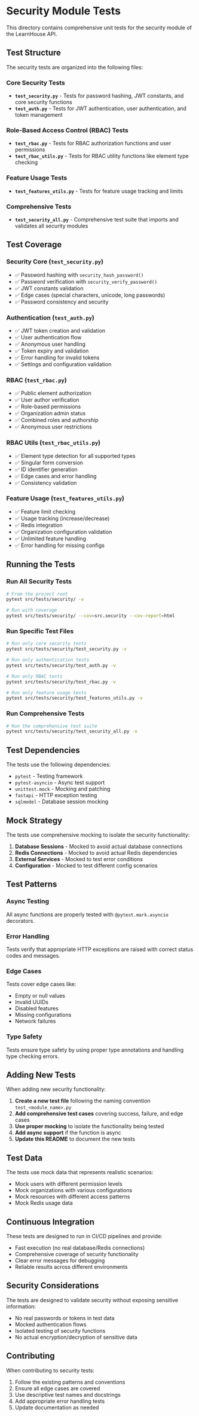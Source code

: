 # Security Module Tests

This directory contains comprehensive unit tests for the security module of the LearnHouse API.

## Test Structure

The security tests are organized into the following files:

### Core Security Tests
- **`test_security.py`** - Tests for password hashing, JWT constants, and core security functions
- **`test_auth.py`** - Tests for JWT authentication, user authentication, and token management

### Role-Based Access Control (RBAC) Tests
- **`test_rbac.py`** - Tests for RBAC authorization functions and user permissions
- **`test_rbac_utils.py`** - Tests for RBAC utility functions like element type checking

### Feature Usage Tests
- **`test_features_utils.py`** - Tests for feature usage tracking and limits

### Comprehensive Tests
- **`test_security_all.py`** - Comprehensive test suite that imports and validates all security modules

## Test Coverage

### Security Core (`test_security.py`)
- ✅ Password hashing with `security_hash_password()`
- ✅ Password verification with `security_verify_password()`
- ✅ JWT constants validation
- ✅ Edge cases (special characters, unicode, long passwords)
- ✅ Password consistency and security

### Authentication (`test_auth.py`)
- ✅ JWT token creation and validation
- ✅ User authentication flow
- ✅ Anonymous user handling
- ✅ Token expiry and validation
- ✅ Error handling for invalid tokens
- ✅ Settings and configuration validation

### RBAC (`test_rbac.py`)
- ✅ Public element authorization
- ✅ User author verification
- ✅ Role-based permissions
- ✅ Organization admin status
- ✅ Combined roles and authorship
- ✅ Anonymous user restrictions

### RBAC Utils (`test_rbac_utils.py`)
- ✅ Element type detection for all supported types
- ✅ Singular form conversion
- ✅ ID identifier generation
- ✅ Edge cases and error handling
- ✅ Consistency validation

### Feature Usage (`test_features_utils.py`)
- ✅ Feature limit checking
- ✅ Usage tracking (increase/decrease)
- ✅ Redis integration
- ✅ Organization configuration validation
- ✅ Unlimited feature handling
- ✅ Error handling for missing configs

## Running the Tests

### Run All Security Tests
```bash
# From the project root
pytest src/tests/security/ -v

# Run with coverage
pytest src/tests/security/ --cov=src.security --cov-report=html
```

### Run Specific Test Files
```bash
# Run only core security tests
pytest src/tests/security/test_security.py -v

# Run only authentication tests
pytest src/tests/security/test_auth.py -v

# Run only RBAC tests
pytest src/tests/security/test_rbac.py -v

# Run only feature usage tests
pytest src/tests/security/test_features_utils.py -v
```

### Run Comprehensive Tests
```bash
# Run the comprehensive test suite
pytest src/tests/security/test_security_all.py -v
```

## Test Dependencies

The tests use the following dependencies:
- `pytest` - Testing framework
- `pytest-asyncio` - Async test support
- `unittest.mock` - Mocking and patching
- `fastapi` - HTTP exception testing
- `sqlmodel` - Database session mocking

## Mock Strategy

The tests use comprehensive mocking to isolate the security functionality:

1. **Database Sessions** - Mocked to avoid actual database connections
2. **Redis Connections** - Mocked to avoid actual Redis dependencies
3. **External Services** - Mocked to test error conditions
4. **Configuration** - Mocked to test different config scenarios

## Test Patterns

### Async Testing
All async functions are properly tested with `@pytest.mark.asyncio` decorators.

### Error Handling
Tests verify that appropriate HTTP exceptions are raised with correct status codes and messages.

### Edge Cases
Tests cover edge cases like:
- Empty or null values
- Invalid UUIDs
- Disabled features
- Missing configurations
- Network failures

### Type Safety
Tests ensure type safety by using proper type annotations and handling type checking errors.

## Adding New Tests

When adding new security functionality:

1. **Create a new test file** following the naming convention `test_<module_name>.py`
2. **Add comprehensive test cases** covering success, failure, and edge cases
3. **Use proper mocking** to isolate the functionality being tested
4. **Add async support** if the function is async
5. **Update this README** to document the new tests

## Test Data

The tests use mock data that represents realistic scenarios:
- Mock users with different permission levels
- Mock organizations with various configurations
- Mock resources with different access patterns
- Mock Redis usage data

## Continuous Integration

These tests are designed to run in CI/CD pipelines and provide:
- Fast execution (no real database/Redis connections)
- Comprehensive coverage of security functionality
- Clear error messages for debugging
- Reliable results across different environments

## Security Considerations

The tests are designed to validate security without exposing sensitive information:
- No real passwords or tokens in test data
- Mocked authentication flows
- Isolated testing of security functions
- No actual encryption/decryption of sensitive data

## Contributing

When contributing to security tests:

1. Follow the existing patterns and conventions
2. Ensure all edge cases are covered
3. Use descriptive test names and docstrings
4. Add appropriate error handling tests
5. Update documentation as needed 